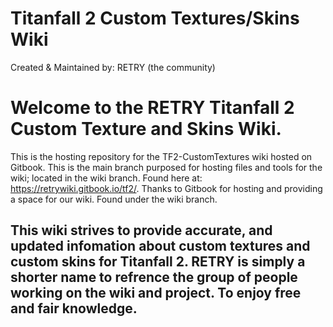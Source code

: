 # Titanfall 2 Custom Textures/Skins Wiki
Created & Maintained by: RETRY (the community)

# Welcome to the RETRY Titanfall 2 Custom Texture and Skins Wiki.

This is the hosting repository for the TF2-CustomTextures wiki hosted on Gitbook. This is the main branch purposed for hosting files and tools for the wiki; located in the wiki branch. Found here at: https://retrywiki.gitbook.io/tf2/. Thanks to Gitbook for hosting and providing a space for our wiki. Found under the wiki branch.

## This wiki strives to provide accurate, and updated infomation about custom textures and custom skins for Titanfall 2. RETRY is simply a shorter name to refrence the group of people working on the wiki and project. To enjoy free and fair knowledge.

